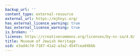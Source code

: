 ```yaml
---
backup_url: ''
content_type: external-resource
external_url: https://mjhnyc.org/
has_external_licence_warning: true
has_external_license_warning: true
is_broken: ''
license: https://creativecommons.org/licenses/by-nc-sa/4.0/
title: Museum of Jewish Heritage
uid: e3ad4c7d-7187-41a2-a3a2-4547cea84bbb
---
```

